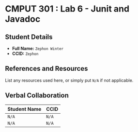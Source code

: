 # CMPUT 301 : Lab 6 - Junit and Javadoc

## Student Details

- **Full Name:** `Zephon Winter`
- **CCID:** `Zephon`

## References and Resources

List any resources used here, or simply put `N/A` if not applicable.

## Verbal Collaboration

| Student Name | CCID     |
| ------------ | -------- |
| `N/A`        | `N/A`    |
| `N/A`        | `N/A`    |
